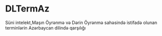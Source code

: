# DLTermAz
<p>Süni intelekt,Maşın Öyrənmə və Dərin Öyrənmə sahəsində istifadə olunan terminlərin  Azərbaycan dilində qarşılığı</p>
